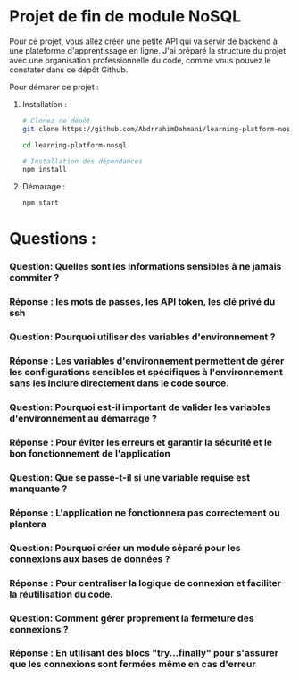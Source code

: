 # Projet de fin de module NoSQL

Pour ce projet, vous allez créer une petite API qui va servir de backend à une plateforme d'apprentissage en ligne. J'ai préparé la structure du projet avec une organisation professionnelle du code, comme vous pouvez le constater dans ce dépôt Github.

Pour démarer ce projet :

1. Installation :

   ```bash
   # Clonez ce dépôt
   git clone https://github.com/AbdrrahimDahmani/learning-platform-nosql.git

   cd learning-platform-nosql

   # Installation des dépendances
   npm install
   ```

2. Démarage :
   ```bash
   npm start
   ```

# Questions :

### Question: Quelles sont les informations sensibles à ne jamais commiter ?

### Réponse : les mots de passes, les API token, les clé privé du ssh

### Question: Pourquoi utiliser des variables d'environnement ?

### Réponse : Les variables d'environnement permettent de gérer les configurations sensibles et spécifiques à l'environnement sans les inclure directement dans le code source.

### Question: Pourquoi est-il important de valider les variables d'environnement au démarrage ?

### Réponse : Pour éviter les erreurs et garantir la sécurité et le bon fonctionnement de l'application

### Question: Que se passe-t-il si une variable requise est manquante ?

### Réponse : L'application ne fonctionnera pas correctement ou plantera

### Question: Pourquoi créer un module séparé pour les connexions aux bases de données ?

### Réponse : Pour centraliser la logique de connexion et faciliter la réutilisation du code.

### Question: Comment gérer proprement la fermeture des connexions ?

### Réponse : En utilisant des blocs "try...finally" pour s'assurer que les connexions sont fermées même en cas d'erreur
